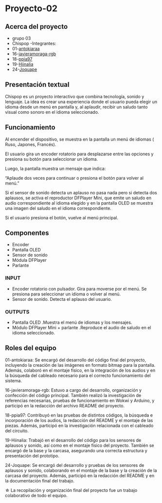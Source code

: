 # Proyecto-02

## Acerca del proyecto

- grupo 03 
- Chispop
-Integrantes:
 - 01-[antokiaraa](https://github.com/antokiaraa/)
 - 16-[javieramoraga-rgb](https://github.com/javieramoraga-rgb/) 
 - 18-[ppia97](https://github.com/ppia97/)
 - 19-[Hiinalia](https://github.com/Hiinalia/)
 - 24-[Joquape](https://github.com/Joquape/)

## Presentación textual

Chispop es un proyecto interactivo que combina tecnología, sonido y lenguaje. La idea es crear una experiencia donde el usuario pueda elegir un idioma desde un menú en pantalla y, al aplaudir, recibir un saludo tanto visual como sonoro en el idioma seleccionado.


## Funcionamiento

Al encender el dispositivo, se muestra en la pantalla un menú de idiomas ( Ruso, Japones, Francés).

El usuario gira un encoder rotatorio para desplazarse entre las opciones y presiona su botón para seleccionar un idioma.

Luego, la pantalla muestra un mensaje que indica:

“Aplaude dos veces para continuar o presiona el botón para volver al menú.”

Si el sensor de sonido detecta un aplauso no pasa nada pero si detecta dos aplausos, se activa el reproductor DFPlayer Mini, que emite un saludo en audio correspondiente al idioma elegido y en la pantalla OLED se muestra una imagen del saludo en el idioma correspondiente.

Si el usuario presiona el botón, vuelve al menú principal.

## Componentes 
- Encoder 
- Pantalla OLED
- Sensor de sonido
- Módula DFPlayer
- Parlante

### INPUT

- Encoder rotatorio con pulsador. Gira para moverse por el menú. Se presiona para seleccionar un idioma o volver al menú.
- Sensor de sonido. Detecta el aplauso del usuario.

### OUTPUTS 

- Pantalla OLED .Muestra el menú de idiomas y los mensajes.
- Módulo DFPlayer Mini + parlante .Reproduce el audio de saludo en el idioma seleccionado.

## Roles del equipo

01-antokiaraa:
Se encargó del desarrollo del código final del proyecto, incluyendo la creación de las imágenes en formato bitmap para la pantalla. Además, colaboró en el montaje físico, en la integración de los audios y en la búsqueda del cableado necesario para el correcto funcionamiento del sistema.

16-javieramoraga-rgb:
Estuvo a cargo del desarrollo, organización y confección del código principal. También realizó la investigación de referencias necesarias, pruebas de funcionamiento en Wokwi y Arduino, y participó en la redacción del archivo README del proyecto.

18-ppia97:
Contribuyó en las pruebas de distintos códigos, la búsqueda e incorporación de los audios, la redacción del README y el montaje de las piezas. Además, participó en la investigación relacionada con el cableado del circuito.

19-Hiinalia:
Trabajó en el desarrollo del código para los sensores de aplausos y sonido, así como en el montaje físico del proyecto. También se encargó de la base y la carcasa, asegurando una correcta estructura y presentación del prototipo.

24-Joquape:
Se encargó del desarrollo y pruebas de los sensores de aplausos y sonido, colaborando en el montaje de la base y la creación de la carcasa del proyecto. Además, participó en la redacción del README y en la documentación final del trabajo.

☆ La recopilación y organización final del proyecto fue un trabajo colaborativo de todo el equipo.


